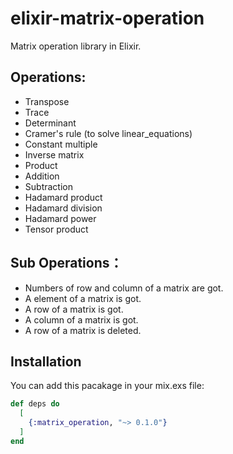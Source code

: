 # elixir-matrix-operation
Matrix operation library in Elixir.

## Operations:
* Transpose
* Trace
* Determinant
* Cramer's rule (to solve linear_equations)
* Constant multiple
* Inverse matrix
* Product
* Addition
* Subtraction
* Hadamard product
* Hadamard division
* Hadamard power
* Tensor product
    

## Sub Operations：
* Numbers of row and column of a matrix are got. 
* A element of a matrix is got. 
* A row of a matrix is got. 
* A column of a matrix is got. 
* A row of a matrix is deleted. 


## Installation
You can add this pacakage in your mix.exs file:
```elixir
def deps do
  [
    {:matrix_operation, "~> 0.1.0"}
  ]
end
```
